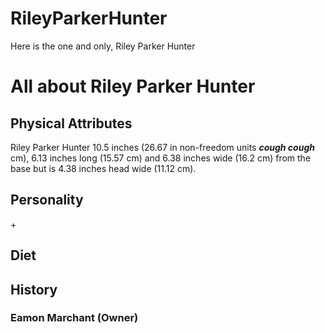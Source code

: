 # RileyParkerHunter
<head>Here is the one and only, Riley Parker Hunter</head>
<body>
  <h1> All about Riley Parker Hunter</H1>
    <h2> Physical Attributes </h2>
      <p>Riley Parker Hunter 10.5 inches (26.67 in non-freedom units <em><strong>cough cough</strong></em> cm), 6.13 inches long (15.57 cm) and 6.38 inches wide (16.2 cm) from the base but is 4.38 inches head wide (11.12 cm).</p>
    <h2> Personality </h2>+
    <h2> Diet </h2>
    <h2> History </h2>
      <h3>Eamon Marchant (Owner)</h3>
</body>
